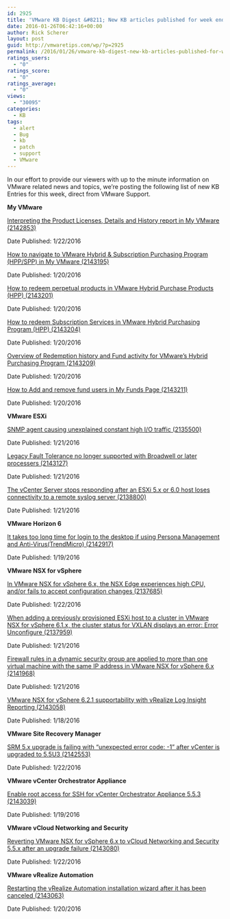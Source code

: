 ```yaml
---
id: 2925
title: 'VMware KB Digest &#8211; New KB articles published for week ending 1/23/15'
date: 2016-01-26T06:42:16+00:00
author: Rick Scherer
layout: post
guid: http://vmwaretips.com/wp/?p=2925
permalink: /2016/01/26/vmware-kb-digest-new-kb-articles-published-for-week-ending-12315/
ratings_users:
  - "0"
ratings_score:
  - "0"
ratings_average:
  - "0"
views:
  - "30095"
categories:
  - KB
tags:
  - alert
  - Bug
  - kb
  - patch
  - support
  - VMware
---
```

In our effort to provide our viewers with up to the minute information on VMware related news and topics, we&#8217;re posting the following list of new KB Entries for this week, direct from VMware Support.

<!--more-->

**My VMware**
  
[Interpreting the Product Licenses, Details and History report in My VMware (2142853)](http://vmw.re/23qsun7)
  
Date Published: 1/22/2016
  
[How to navigate to VMware Hybrid & Subscription Purchasing Program (HPP/SPP) in My VMware (2143195)](http://vmw.re/1OVsnq7)
  
Date Published: 1/20/2016
  
[How to redeem perpetual products in VMware Hybrid Purchase Products (HPP) (2143201)](http://vmw.re/23qstQ5)
  
Date Published: 1/20/2016
  
[How to redeem Subscription Services in VMware Hybrid Purchasing Program (HPP) (2143204)](http://vmw.re/1OVsnqa)
  
Date Published: 1/20/2016
  
[Overview of Redemption history and Fund activity for VMware’s Hybrid Purchasing Program (2143209)](http://vmw.re/23qstQ8)
  
Date Published: 1/20/2016
  
[How to Add and remove fund users in My Funds Page (2143211)](http://vmw.re/1OVsmlX)
  
Date Published: 1/20/2016

**VMware ESXi**
  
[SNMP agent causing unexplained constant high I/O traffic (2135500)](http://vmw.re/23qsunf)
  
Date Published: 1/21/2016
  
[Legacy Fault Tolerance no longer supported with Broadwell or later processers (2143127)](http://vmw.re/1OVsnGo)
  
Date Published: 1/21/2016
  
[The vCenter Server stops responding after an ESXi 5.x or 6.0 host loses connectivity to a remote syslog server (2138800)](http://vmw.re/23qstQc)
  
Date Published: 1/21/2016

**VMware Horizon 6**
  
[It takes too long time for login to the desktop if using Persona Management and Anti-Virus(TrendMicro) (2142917)](http://vmw.re/1OVsnGs)
  
Date Published: 1/19/2016

**VMware NSX for vSphere**
  
[In VMware NSX for vSphere 6.x, the NSX Edge experiences high CPU, and/or fails to accept configuration changes (2137685)](http://vmw.re/23qsunl)
  
Date Published: 1/22/2016
  
[When adding a previously provisioned ESXi host to a cluster in VMware NSX for vSphere 6.1.x, the cluster status for VXLAN displays an error: Error Unconfigure (2137959)](http://vmw.re/1OVsnGu)
  
Date Published: 1/21/2016
  
[Firewall rules in a dynamic security group are applied to more than one virtual machine with the same IP address in VMware NSX for vSphere 6.x (2141968)](http://vmw.re/23qsunn)
  
Date Published: 1/21/2016
  
[VMware NSX for vSphere 6.2.1 supportability with vRealize Log Insight Reporting (2143058)](http://vmw.re/1OVsnGw)
  
Date Published: 1/18/2016

**VMware Site Recovery Manager**
  
[SRM 5.x upgrade is failing with “unexpected error code: -1” after vCenter is upgraded to 5.5U3 (2142553)](http://vmw.re/23qstQg)
  
Date Published: 1/22/2016

**VMware vCenter Orchestrator Appliance**
  
[Enable root access for SSH for vCenter Orchestrator Appliance 5.5.3 (2143039)](http://vmw.re/1OVsmm5)
  
Date Published: 1/19/2016

**VMware vCloud Networking and Security**
  
[Reverting VMware NSX for vSphere 6.x to vCloud Networking and Security 5.5.x after an upgrade failure (2143080)](http://vmw.re/23qstQi)
  
Date Published: 1/22/2016

**VMware vRealize Automation**
  
[Restarting the vRealize Automation installation wizard after it has been canceled (2143063)](http://vmw.re/1OVsmm7)
  
Date Published: 1/20/2016